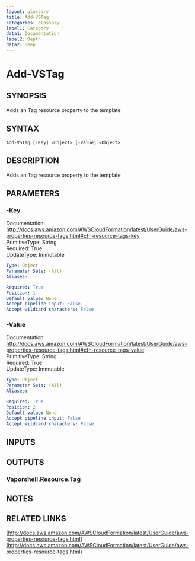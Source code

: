 ```yaml
---
layout: glossary
title: Add-VSTag
categories: glossary
label1: Category
data1: Documentation
label2: Depth
data2: Deep
---
```


# Add-VSTag

## SYNOPSIS
Adds an Tag resource property to the template

## SYNTAX

```
Add-VSTag [-Key] <Object> [-Value] <Object>
```

## DESCRIPTION
Adds an Tag resource property to the template

## PARAMETERS

### -Key
Documentation: http://docs.aws.amazon.com/AWSCloudFormation/latest/UserGuide/aws-properties-resource-tags.html#cfn-resource-tags-key    
PrimitiveType: String    
Required: True    
UpdateType: Immutable

```yaml
Type: Object
Parameter Sets: (All)
Aliases: 

Required: True
Position: 1
Default value: None
Accept pipeline input: False
Accept wildcard characters: False
```

### -Value
Documentation: http://docs.aws.amazon.com/AWSCloudFormation/latest/UserGuide/aws-properties-resource-tags.html#cfn-resource-tags-value    
PrimitiveType: String    
Required: True    
UpdateType: Immutable

```yaml
Type: Object
Parameter Sets: (All)
Aliases: 

Required: True
Position: 2
Default value: None
Accept pipeline input: False
Accept wildcard characters: False
```

## INPUTS

## OUTPUTS

### Vaporshell.Resource.Tag

## NOTES

## RELATED LINKS

[http://docs.aws.amazon.com/AWSCloudFormation/latest/UserGuide/aws-properties-resource-tags.html](http://docs.aws.amazon.com/AWSCloudFormation/latest/UserGuide/aws-properties-resource-tags.html)

